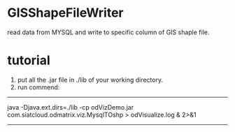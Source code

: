 GISShapeFileWriter
==================

read data from MYSQL and write to specific column of GIS shaple file.

tutorial
=========

1. put all the .jar file in ./lib of your working directory.
2. run commend:

-----

   java -Djava.ext.dirs=./lib -cp odVizDemo.jar com.siatcloud.odmatrix.viz.MysqlTOshp  > odVisualize.log & 2>&1

-----
